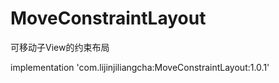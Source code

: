 # MoveConstraintLayout
可移动子View的约束布局

implementation 'com.lijinjiliangcha:MoveConstraintLayout:1.0.1'
